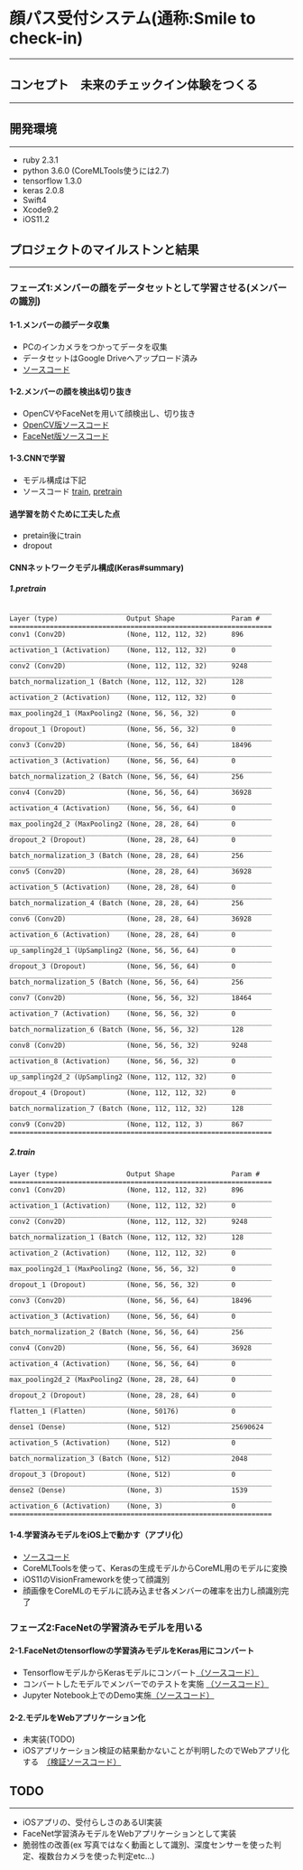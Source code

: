 # 顔パス受付システム(通称:Smile to check-in)
------

## コンセプト　**未来のチェックイン体験をつくる**
------

## 開発環境
------

- ruby 2.3.1
- python 3.6.0 (CoreMLTools使うには2.7)
- tensorflow 1.3.0
- keras 2.0.8
- Swift4
- Xcode9.2
- iOS11.2


## プロジェクトのマイルストンと結果
------

### フェーズ1:メンバーの顔をデータセットとして学習させる(メンバーの識別)

#### 1-1.メンバーの顔データ収集

 * PCのインカメラをつかってデータを収集
 * データセットはGoogle Driveへアップロード済み
 * [ソースコード](https://github.com/osmszk/dla_team14/tree/master/webcam)

#### 1-2.メンバーの顔を検出&切り抜き
 * OpenCVやFaceNetを用いて顔検出し、切り抜き
 * [OpenCV版ソースコード](https://github.com/osmszk/dla_team14/tree/master/face_detect_opencv)
 * [FaceNet版ソースコード](https://github.com/osmszk/dla_team14/tree/master/face_detect_facenet )

#### 1-3.CNNで学習
 * モデル構成は下記
 * ソースコード [train](https://github.com/osmszk/dla_team14/blob/master/keras/ohashi_train.py), [pretrain](https://github.com/osmszk/dla_team14/blob/master/keras/ohashi_train.py)

#### 過学習を防ぐために工夫した点
 * pretain後にtrain
 * dropout

#### CNNネットワークモデル構成(Keras#summary)


##### 1.pretrain
```
_________________________________________________________________
Layer (type)                 Output Shape              Param #
=================================================================
conv1 (Conv2D)               (None, 112, 112, 32)      896
_________________________________________________________________
activation_1 (Activation)    (None, 112, 112, 32)      0
_________________________________________________________________
conv2 (Conv2D)               (None, 112, 112, 32)      9248
_________________________________________________________________
batch_normalization_1 (Batch (None, 112, 112, 32)      128
_________________________________________________________________
activation_2 (Activation)    (None, 112, 112, 32)      0
_________________________________________________________________
max_pooling2d_1 (MaxPooling2 (None, 56, 56, 32)        0
_________________________________________________________________
dropout_1 (Dropout)          (None, 56, 56, 32)        0
_________________________________________________________________
conv3 (Conv2D)               (None, 56, 56, 64)        18496
_________________________________________________________________
activation_3 (Activation)    (None, 56, 56, 64)        0
_________________________________________________________________
batch_normalization_2 (Batch (None, 56, 56, 64)        256
_________________________________________________________________
conv4 (Conv2D)               (None, 56, 56, 64)        36928
_________________________________________________________________
activation_4 (Activation)    (None, 56, 56, 64)        0
_________________________________________________________________
max_pooling2d_2 (MaxPooling2 (None, 28, 28, 64)        0
_________________________________________________________________
dropout_2 (Dropout)          (None, 28, 28, 64)        0
_________________________________________________________________
batch_normalization_3 (Batch (None, 28, 28, 64)        256
_________________________________________________________________
conv5 (Conv2D)               (None, 28, 28, 64)        36928
_________________________________________________________________
activation_5 (Activation)    (None, 28, 28, 64)        0
_________________________________________________________________
batch_normalization_4 (Batch (None, 28, 28, 64)        256
_________________________________________________________________
conv6 (Conv2D)               (None, 28, 28, 64)        36928
_________________________________________________________________
activation_6 (Activation)    (None, 28, 28, 64)        0
_________________________________________________________________
up_sampling2d_1 (UpSampling2 (None, 56, 56, 64)        0
_________________________________________________________________
dropout_3 (Dropout)          (None, 56, 56, 64)        0
_________________________________________________________________
batch_normalization_5 (Batch (None, 56, 56, 64)        256
_________________________________________________________________
conv7 (Conv2D)               (None, 56, 56, 32)        18464
_________________________________________________________________
activation_7 (Activation)    (None, 56, 56, 32)        0
_________________________________________________________________
batch_normalization_6 (Batch (None, 56, 56, 32)        128
_________________________________________________________________
conv8 (Conv2D)               (None, 56, 56, 32)        9248
_________________________________________________________________
activation_8 (Activation)    (None, 56, 56, 32)        0
_________________________________________________________________
up_sampling2d_2 (UpSampling2 (None, 112, 112, 32)      0
_________________________________________________________________
dropout_4 (Dropout)          (None, 112, 112, 32)      0
_________________________________________________________________
batch_normalization_7 (Batch (None, 112, 112, 32)      128
_________________________________________________________________
conv9 (Conv2D)               (None, 112, 112, 3)       867
=================================================================
```

##### 2.train
```
Layer (type)                 Output Shape              Param #
=================================================================
conv1 (Conv2D)               (None, 112, 112, 32)      896
_________________________________________________________________
activation_1 (Activation)    (None, 112, 112, 32)      0
_________________________________________________________________
conv2 (Conv2D)               (None, 112, 112, 32)      9248
_________________________________________________________________
batch_normalization_1 (Batch (None, 112, 112, 32)      128
_________________________________________________________________
activation_2 (Activation)    (None, 112, 112, 32)      0
_________________________________________________________________
max_pooling2d_1 (MaxPooling2 (None, 56, 56, 32)        0
_________________________________________________________________
dropout_1 (Dropout)          (None, 56, 56, 32)        0
_________________________________________________________________
conv3 (Conv2D)               (None, 56, 56, 64)        18496
_________________________________________________________________
activation_3 (Activation)    (None, 56, 56, 64)        0
_________________________________________________________________
batch_normalization_2 (Batch (None, 56, 56, 64)        256
_________________________________________________________________
conv4 (Conv2D)               (None, 56, 56, 64)        36928
_________________________________________________________________
activation_4 (Activation)    (None, 56, 56, 64)        0
_________________________________________________________________
max_pooling2d_2 (MaxPooling2 (None, 28, 28, 64)        0
_________________________________________________________________
dropout_2 (Dropout)          (None, 28, 28, 64)        0
_________________________________________________________________
flatten_1 (Flatten)          (None, 50176)             0
_________________________________________________________________
dense1 (Dense)               (None, 512)               25690624
_________________________________________________________________
activation_5 (Activation)    (None, 512)               0
_________________________________________________________________
batch_normalization_3 (Batch (None, 512)               2048
_________________________________________________________________
dropout_3 (Dropout)          (None, 512)               0
_________________________________________________________________
dense2 (Dense)               (None, 3)                 1539
_________________________________________________________________
activation_6 (Activation)    (None, 3)                 0
=================================================================
```

#### 1-4.学習済みモデルをiOS上で動かす（アプリ化）
 * [ソースコード](https://github.com/osmszk/dla_team14/tree/master/ios/SmileToCheckIn)
 * CoreMLToolsを使って、Kerasの生成モデルからCoreML用のモデルに変換
 * iOS11のVisionFrameworkを使って顔識別
 * 顔画像をCoreMLのモデルに読み込ませ各メンバーの確率を出力し顔識別完了

### フェーズ2:FaceNetの学習済みモデルを用いる

#### 2-1.FaceNetのtensorflowの学習済みモデルをKeras用にコンバート

 * TensorflowモデルからKerasモデルにコンバート[（ソースコード）](https://github.com/osmszk/dla_team14/blob/master/facenet/tf_to_keras/Facnet_tf_to_keras.ipynb)
 * コンバートしたモデルでメンバーでのテストを実施 [（ソースコード）](https://github.com/osmszk/dla_team14/blob/master/facenet/member_test/Facenet-keras-member.ipynb)
 * Jupyter Notebook上でのDemo実施[（ソースコード）](https://github.com/osmszk/dla_team14/blob/master/facenet/demo/FacenetDemo.ipynb)

#### 2-2.モデルをWebアプリケーション化
 * 未実装(TODO)
 * iOSアプリケーション検証の結果動かないことが判明したのでWebアプリ化する　[（検証ソースコード）](https://github.com/osmszk/dla_team14/blob/master/ios/SmileToCheckIn/SmileToCheckIn/OpenFaceViewController.swift)

 ## TODO
 ------
  * iOSアプリの、受付らしさのあるUI実装
  * FaceNet学習済みモデルをWebアプリケーションとして実装
  * 脆弱性の改善(ex 写真ではなく動画として識別、深度センサーを使った判定、複数台カメラを使った判定etc...)
